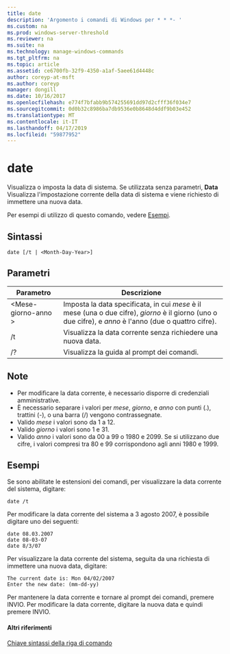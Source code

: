 ```yaml
---
title: date
description: 'Argomento i comandi di Windows per * * *- '
ms.custom: na
ms.prod: windows-server-threshold
ms.reviewer: na
ms.suite: na
ms.technology: manage-windows-commands
ms.tgt_pltfrm: na
ms.topic: article
ms.assetid: ce6700fb-32f9-4350-a1af-5aee61d4448c
author: coreyp-at-msft
ms.author: coreyp
manager: dongill
ms.date: 10/16/2017
ms.openlocfilehash: e774f7bfabb9b574255691dd97d2cfff36f034e7
ms.sourcegitcommit: 0d0b32c8986ba7db9536e0b8648d4ddf9b03e452
ms.translationtype: MT
ms.contentlocale: it-IT
ms.lasthandoff: 04/17/2019
ms.locfileid: "59877952"
---
```

# <a name="date"></a>date



Visualizza o imposta la data di sistema. Se utilizzata senza parametri, **Data** Visualizza l'impostazione corrente della data di sistema e viene richiesto di immettere una nuova data.

Per esempi di utilizzo di questo comando, vedere [Esempi](#BKMK_examples).

## <a name="syntax"></a>Sintassi

```
date [/t | <Month-Day-Year>]
```

## <a name="parameters"></a>Parametri

|Parametro|Descrizione|
|---------|-----------|
|\<Mese-giorno-anno >|Imposta la data specificata, in cui *mese* è il mese (una o due cifre), *giorno* è il giorno (uno o due cifre), e *anno* è l'anno (due o quattro cifre).|
|/t|Visualizza la data corrente senza richiedere una nuova data.|
|/?|Visualizza la guida al prompt dei comandi.|

## <a name="remarks"></a>Note

-   Per modificare la data corrente, è necessario disporre di credenziali amministrative.
-   È necessario separare i valori per *mese*, *giorno*, e *anno* con punti (.), trattini (-), o una barra (/) vengono contrassegnate.
-   Valido *mese* i valori sono da 1 a 12.
-   Valido *giorno* i valori sono 1 e 31.
-   Valido *anno* i valori sono da 00 a 99 o 1980 e 2099. Se si utilizzano due cifre, i valori compresi tra 80 e 99 corrispondono agli anni 1980 e 1999.

## <a name="BKMK_examples"></a>Esempi

Se sono abilitate le estensioni dei comandi, per visualizzare la data corrente del sistema, digitare:
```
date /t
```
Per modificare la data corrente del sistema a 3 agosto 2007, è possibile digitare uno dei seguenti:
```
date 08.03.2007
date 08-03-07
date 8/3/07
```
Per visualizzare la data corrente del sistema, seguita da una richiesta di immettere una nuova data, digitare:
```
The current date is: Mon 04/02/2007
Enter the new date: (mm-dd-yy)
```
Per mantenere la data corrente e tornare al prompt dei comandi, premere INVIO. Per modificare la data corrente, digitare la nuova data e quindi premere INVIO.

#### <a name="additional-references"></a>Altri riferimenti

[Chiave sintassi della riga di comando](command-line-syntax-key.md)
